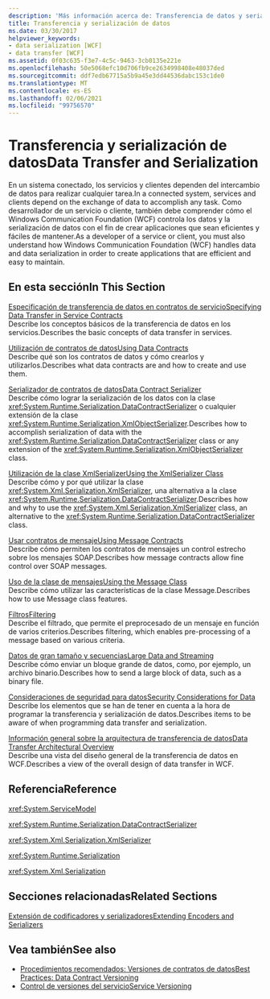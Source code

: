 ```yaml
---
description: 'Más información acerca de: Transferencia de datos y serialización'
title: Transferencia y serialización de datos
ms.date: 03/30/2017
helpviewer_keywords:
- data serialization [WCF]
- data transfer [WCF]
ms.assetid: 0f03c635-f3e7-4c5c-9463-3cb0135e221e
ms.openlocfilehash: 50e5068efc10d706fb9ce2634998408e48037ded
ms.sourcegitcommit: ddf7edb67715a5b9a45e3dd44536dabc153c1de0
ms.translationtype: MT
ms.contentlocale: es-ES
ms.lasthandoff: 02/06/2021
ms.locfileid: "99756570"
---
```

# <a name="data-transfer-and-serialization"></a><span data-ttu-id="8c452-103">Transferencia y serialización de datos</span><span class="sxs-lookup"><span data-stu-id="8c452-103">Data Transfer and Serialization</span></span>

<span data-ttu-id="8c452-104">En un sistema conectado, los servicios y clientes dependen del intercambio de datos para realizar cualquier tarea.</span><span class="sxs-lookup"><span data-stu-id="8c452-104">In a connected system, services and clients depend on the exchange of data to accomplish any task.</span></span> <span data-ttu-id="8c452-105">Como desarrollador de un servicio o cliente, también debe comprender cómo el Windows Communication Foundation (WCF) controla los datos y la serialización de datos con el fin de crear aplicaciones que sean eficientes y fáciles de mantener.</span><span class="sxs-lookup"><span data-stu-id="8c452-105">As a developer of a service or client, you must also understand how Windows Communication Foundation (WCF) handles data and data serialization in order to create applications that are efficient and easy to maintain.</span></span>  
  
## <a name="in-this-section"></a><span data-ttu-id="8c452-106">En esta sección</span><span class="sxs-lookup"><span data-stu-id="8c452-106">In This Section</span></span>  

 [<span data-ttu-id="8c452-107">Especificación de transferencia de datos en contratos de servicio</span><span class="sxs-lookup"><span data-stu-id="8c452-107">Specifying Data Transfer in Service Contracts</span></span>](specifying-data-transfer-in-service-contracts.md)  
 <span data-ttu-id="8c452-108">Describe los conceptos básicos de la transferencia de datos en los servicios.</span><span class="sxs-lookup"><span data-stu-id="8c452-108">Describes the basic concepts of data transfer in services.</span></span>  
  
 [<span data-ttu-id="8c452-109">Utilización de contratos de datos</span><span class="sxs-lookup"><span data-stu-id="8c452-109">Using Data Contracts</span></span>](using-data-contracts.md)  
 <span data-ttu-id="8c452-110">Describe qué son los contratos de datos y cómo crearlos y utilizarlos.</span><span class="sxs-lookup"><span data-stu-id="8c452-110">Describes what data contracts are and how to create and use them.</span></span>  
  
 [<span data-ttu-id="8c452-111">Serializador de contratos de datos</span><span class="sxs-lookup"><span data-stu-id="8c452-111">Data Contract Serializer</span></span>](data-contract-serializer.md)  
 <span data-ttu-id="8c452-112">Describe cómo lograr la serialización de los datos con la clase <xref:System.Runtime.Serialization.DataContractSerializer> o cualquier extensión de la clase <xref:System.Runtime.Serialization.XmlObjectSerializer>.</span><span class="sxs-lookup"><span data-stu-id="8c452-112">Describes how to accomplish serialization of data with the <xref:System.Runtime.Serialization.DataContractSerializer> class or any extension of the <xref:System.Runtime.Serialization.XmlObjectSerializer> class.</span></span>  
  
 [<span data-ttu-id="8c452-113">Utilización de la clase XmlSerializer</span><span class="sxs-lookup"><span data-stu-id="8c452-113">Using the XmlSerializer Class</span></span>](using-the-xmlserializer-class.md)  
 <span data-ttu-id="8c452-114">Describe cómo y por qué utilizar la clase <xref:System.Xml.Serialization.XmlSerializer>, una alternativa a la clase <xref:System.Runtime.Serialization.DataContractSerializer>.</span><span class="sxs-lookup"><span data-stu-id="8c452-114">Describes how and why to use the <xref:System.Xml.Serialization.XmlSerializer> class, an alternative to the <xref:System.Runtime.Serialization.DataContractSerializer> class.</span></span>  
  
 [<span data-ttu-id="8c452-115">Usar contratos de mensaje</span><span class="sxs-lookup"><span data-stu-id="8c452-115">Using Message Contracts</span></span>](using-message-contracts.md)  
 <span data-ttu-id="8c452-116">Describe cómo permiten los contratos de mensajes un control estrecho sobre los mensajes SOAP.</span><span class="sxs-lookup"><span data-stu-id="8c452-116">Describes how message contracts allow fine control over SOAP messages.</span></span>  
  
 [<span data-ttu-id="8c452-117">Uso de la clase de mensajes</span><span class="sxs-lookup"><span data-stu-id="8c452-117">Using the Message Class</span></span>](using-the-message-class.md)  
 <span data-ttu-id="8c452-118">Describe cómo utilizar las características de la clase Message.</span><span class="sxs-lookup"><span data-stu-id="8c452-118">Describes how to use Message class features.</span></span>  
  
 [<span data-ttu-id="8c452-119">Filtros</span><span class="sxs-lookup"><span data-stu-id="8c452-119">Filtering</span></span>](filtering.md)  
 <span data-ttu-id="8c452-120">Describe el filtrado, que permite el preprocesado de un mensaje en función de varios criterios.</span><span class="sxs-lookup"><span data-stu-id="8c452-120">Describes filtering, which enables pre-processing of a message based on various criteria.</span></span>  
  
 [<span data-ttu-id="8c452-121">Datos de gran tamaño y secuencias</span><span class="sxs-lookup"><span data-stu-id="8c452-121">Large Data and Streaming</span></span>](large-data-and-streaming.md)  
 <span data-ttu-id="8c452-122">Describe cómo enviar un bloque grande de datos, como, por ejemplo, un archivo binario.</span><span class="sxs-lookup"><span data-stu-id="8c452-122">Describes how to send a large block of data, such as a binary file.</span></span>  
  
 [<span data-ttu-id="8c452-123">Consideraciones de seguridad para datos</span><span class="sxs-lookup"><span data-stu-id="8c452-123">Security Considerations for Data</span></span>](security-considerations-for-data.md)  
 <span data-ttu-id="8c452-124">Describe los elementos que se han de tener en cuenta a la hora de programar la transferencia y serialización de datos.</span><span class="sxs-lookup"><span data-stu-id="8c452-124">Describes items to be aware of when programming data transfer and serialization.</span></span>  
  
 [<span data-ttu-id="8c452-125">Información general sobre la arquitectura de transferencia de datos</span><span class="sxs-lookup"><span data-stu-id="8c452-125">Data Transfer Architectural Overview</span></span>](data-transfer-architectural-overview.md)  
 <span data-ttu-id="8c452-126">Describe una vista del diseño general de la transferencia de datos en WCF.</span><span class="sxs-lookup"><span data-stu-id="8c452-126">Describes a view of the overall design of data transfer in WCF.</span></span>  
  
## <a name="reference"></a><span data-ttu-id="8c452-127">Referencia</span><span class="sxs-lookup"><span data-stu-id="8c452-127">Reference</span></span>  

 <xref:System.ServiceModel>  
  
 <xref:System.Runtime.Serialization.DataContractSerializer>  
  
 <xref:System.Xml.Serialization.XmlSerializer>  
  
 <xref:System.Runtime.Serialization>  
  
 <xref:System.Xml.Serialization>  
  
## <a name="related-sections"></a><span data-ttu-id="8c452-128">Secciones relacionadas</span><span class="sxs-lookup"><span data-stu-id="8c452-128">Related Sections</span></span>  

 [<span data-ttu-id="8c452-129">Extensión de codificadores y serializadores</span><span class="sxs-lookup"><span data-stu-id="8c452-129">Extending Encoders and Serializers</span></span>](../extending/extending-encoders-and-serializers.md)  
  
## <a name="see-also"></a><span data-ttu-id="8c452-130">Vea también</span><span class="sxs-lookup"><span data-stu-id="8c452-130">See also</span></span>

- [<span data-ttu-id="8c452-131">Procedimientos recomendados: Versiones de contratos de datos</span><span class="sxs-lookup"><span data-stu-id="8c452-131">Best Practices: Data Contract Versioning</span></span>](../best-practices-data-contract-versioning.md)
- [<span data-ttu-id="8c452-132">Control de versiones del servicio</span><span class="sxs-lookup"><span data-stu-id="8c452-132">Service Versioning</span></span>](../service-versioning.md)
